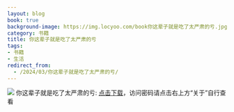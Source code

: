 ```yaml
---
layout: blog
book: true
background-image: https://img.locyoo.com/book你这辈子就是吃了太严肃的亏.jpg
category: 书籍
title: 你这辈子就是吃了太严肃的亏
tags:
- 书籍
- 生活
redirect_from:
  - /2024/03/你这辈子就是吃了太严肃的亏/
---
```

![](https://img.locyoo.com/book你这辈子就是吃了太严肃的亏.jpg)
你这辈子就是吃了太严肃的亏: <a name = "ref1" href="https://url18.ctfile.com/f/50983618-1345419139-62430c?p=3619">点击下载</a>，访问密码请点击右上方“关于”自行查看